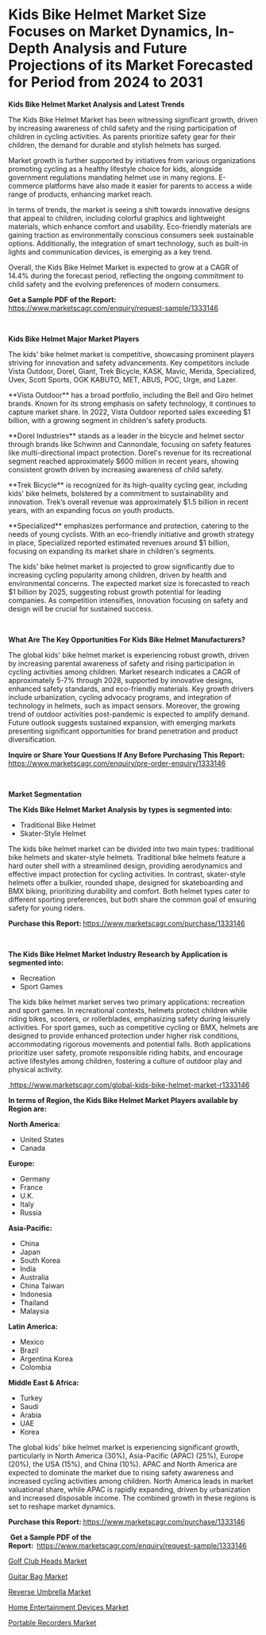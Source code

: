 <p><h1>Kids Bike Helmet Market Size Focuses on Market Dynamics, In-Depth Analysis and Future Projections of its Market Forecasted for Period from 2024 to 2031</h1></p><p><strong>Kids Bike Helmet Market Analysis and Latest Trends</strong></p>
<p><p>The Kids Bike Helmet Market has been witnessing significant growth, driven by increasing awareness of child safety and the rising participation of children in cycling activities. As parents prioritize safety gear for their children, the demand for durable and stylish helmets has surged. </p><p>Market growth is further supported by initiatives from various organizations promoting cycling as a healthy lifestyle choice for kids, alongside government regulations mandating helmet use in many regions. E-commerce platforms have also made it easier for parents to access a wide range of products, enhancing market reach.</p><p>In terms of trends, the market is seeing a shift towards innovative designs that appeal to children, including colorful graphics and lightweight materials, which enhance comfort and usability. Eco-friendly materials are gaining traction as environmentally conscious consumers seek sustainable options. Additionally, the integration of smart technology, such as built-in lights and communication devices, is emerging as a key trend.</p><p>Overall, the Kids Bike Helmet Market is expected to grow at a CAGR of 14.4% during the forecast period, reflecting the ongoing commitment to child safety and the evolving preferences of modern consumers.</p></p>
<p><strong>Get a Sample PDF of the Report:&nbsp;</strong> <a href="https://www.marketscagr.com/enquiry/request-sample/1333146?utm_campaign=1884&utm_medium=2&utm_source=Github&utm_content=ia&utm_term=11122024&utm_id=kids-bike-helmet">https://www.marketscagr.com/enquiry/request-sample/1333146</a></p>
<p>&nbsp;</p>
<p><strong>Kids Bike Helmet Major Market Players</strong></p>
<p><p>The kids' bike helmet market is competitive, showcasing prominent players striving for innovation and safety advancements. Key competitors include Vista Outdoor, Dorel, Giant, Trek Bicycle, KASK, Mavic, Merida, Specialized, Uvex, Scott Sports, OGK KABUTO, MET, ABUS, POC, Urge, and Lazer.</p><p>**Vista Outdoor** has a broad portfolio, including the Bell and Giro helmet brands. Known for its strong emphasis on safety technology, it continues to capture market share. In 2022, Vista Outdoor reported sales exceeding $1 billion, with a growing segment in children's safety products.</p><p>**Dorel Industries** stands as a leader in the bicycle and helmet sector through brands like Schwinn and Cannondale, focusing on safety features like multi-directional impact protection. Dorel's revenue for its recreational segment reached approximately $600 million in recent years, showing consistent growth driven by increasing awareness of child safety.</p><p>**Trek Bicycle** is recognized for its high-quality cycling gear, including kids' bike helmets, bolstered by a commitment to sustainability and innovation. Trek’s overall revenue was approximately $1.5 billion in recent years, with an expanding focus on youth products.</p><p>**Specialized** emphasizes performance and protection, catering to the needs of young cyclists. With an eco-friendly initiative and growth strategy in place, Specialized reported estimated revenues around $1 billion, focusing on expanding its market share in children's segments.</p><p>The kids' bike helmet market is projected to grow significantly due to increasing cycling popularity among children, driven by health and environmental concerns. The expected market size is forecasted to reach $1 billion by 2025, suggesting robust growth potential for leading companies. As competition intensifies, innovation focusing on safety and design will be crucial for sustained success.</p></p>
<p>&nbsp;</p>
<p><strong>What Are The Key Opportunities For Kids Bike Helmet Manufacturers?</strong></p>
<p><p>The global kids' bike helmet market is experiencing robust growth, driven by increasing parental awareness of safety and rising participation in cycling activities among children. Market research indicates a CAGR of approximately 5-7% through 2028, supported by innovative designs, enhanced safety standards, and eco-friendly materials. Key growth drivers include urbanization, cycling advocacy programs, and integration of technology in helmets, such as impact sensors. Moreover, the growing trend of outdoor activities post-pandemic is expected to amplify demand. Future outlook suggests sustained expansion, with emerging markets presenting significant opportunities for brand penetration and product diversification.</p></p>
<p><strong>Inquire or Share Your Questions If Any Before Purchasing This Report:</strong> <a href="https://www.marketscagr.com/enquiry/pre-order-enquiry/1333146?utm_campaign=1884&utm_medium=2&utm_source=Github&utm_content=ia&utm_term=11122024&utm_id=kids-bike-helmet">https://www.marketscagr.com/enquiry/pre-order-enquiry/1333146</a></p>
<p>&nbsp;</p>
<p><strong>Market Segmentation</strong></p>
<p><strong>The Kids Bike Helmet Market Analysis by types is segmented into:</strong></p>
<p><ul><li>Traditional Bike Helmet</li><li>Skater-Style Helmet</li></ul></p>
<p><p>The kids bike helmet market can be divided into two main types: traditional bike helmets and skater-style helmets. Traditional bike helmets feature a hard outer shell with a streamlined design, providing aerodynamics and effective impact protection for cycling activities. In contrast, skater-style helmets offer a bulkier, rounded shape, designed for skateboarding and BMX biking, prioritizing durability and comfort. Both helmet types cater to different sporting preferences, but both share the common goal of ensuring safety for young riders.</p></p>
<p><strong>Purchase this Report:&nbsp;</strong><a href="https://www.marketscagr.com/purchase/1333146?utm_campaign=1884&utm_medium=2&utm_source=Github&utm_content=ia&utm_term=11122024&utm_id=kids-bike-helmet">https://www.marketscagr.com/purchase/1333146</a></p>
<p>&nbsp;</p>
<p><strong>The Kids Bike Helmet Market Industry Research by Application is segmented into:</strong></p>
<p><ul><li>Recreation</li><li>Sport Games</li></ul></p>
<p><p>The kids bike helmet market serves two primary applications: recreation and sport games. In recreational contexts, helmets protect children while riding bikes, scooters, or rollerblades, emphasizing safety during leisurely activities. For sport games, such as competitive cycling or BMX, helmets are designed to provide enhanced protection under higher risk conditions, accommodating rigorous movements and potential falls. Both applications prioritize user safety, promote responsible riding habits, and encourage active lifestyles among children, fostering a culture of outdoor play and physical activity.</p></p>
<p><a href="https://www.marketscagr.com/global-kids-bike-helmet-market-r1333146?utm_campaign=1884&utm_medium=2&utm_source=Github&utm_content=ia&utm_term=11122024&utm_id=kids-bike-helmet">&nbsp;https://www.marketscagr.com/global-kids-bike-helmet-market-r1333146</a></p>
<p><strong>In terms of Region, the Kids Bike Helmet Market Players available by Region are:</strong></p>
<p>
    <p> <strong> North America: </strong>
        <ul>
            <li>United States</li>
            <li>Canada</li>
        </ul>
        </p> 
    <p> <strong> Europe: </strong>
        <ul>
            <li>Germany</li>
            <li>France</li>
            <li>U.K.</li>
            <li>Italy</li>
            <li>Russia</li>
        </ul>
        </p> 
    <p> <strong> Asia-Pacific: </strong>
        <ul>
            <li>China</li>
            <li>Japan</li>
            <li>South Korea</li>
            <li>India</li>
            <li>Australia</li>
            <li>China Taiwan</li>
            <li>Indonesia</li>
            <li>Thailand</li>
            <li>Malaysia</li>
        </ul>
        </p> 
    <p> <strong> Latin America: </strong>
        <ul>
            <li>Mexico</li>
            <li>Brazil</li>
            <li>Argentina Korea</li>
            <li>Colombia</li>
        </ul>
        </p> 
    <p> <strong> Middle East & Africa: </strong>
        <ul>
            <li>Turkey</li>
            <li>Saudi</li>
            <li>Arabia</li>
            <li>UAE</li>
            <li>Korea</li>
        </ul>
    </p>
    </p>
<p><p>The global kids' bike helmet market is experiencing significant growth, particularly in North America (30%), Asia-Pacific (APAC) (25%), Europe (20%), the USA (15%), and China (10%). APAC and North America are expected to dominate the market due to rising safety awareness and increased cycling activities among children. North America leads in market valuational share, while APAC is rapidly expanding, driven by urbanization and increased disposable income. The combined growth in these regions is set to reshape market dynamics.</p></p>
<p><strong>Purchase this Report: </strong><a href="https://www.marketscagr.com/purchase/1333146?utm_campaign=1884&utm_medium=2&utm_source=Github&utm_content=ia&utm_term=11122024&utm_id=kids-bike-helmet">https://www.marketscagr.com/purchase/1333146</a></p>
<p>&nbsp;<strong>Get a Sample PDF of the Report:&nbsp;&nbsp;</strong><a href="https://www.marketscagr.com/enquiry/request-sample/1333146?utm_campaign=1884&utm_medium=2&utm_source=Github&utm_content=ia&utm_term=11122024&utm_id=kids-bike-helmet">https://www.marketscagr.com/enquiry/request-sample/1333146</a></p>
<p><strong></strong></p>
<p><p><a href="https://www.linkedin.com/pulse/insights-golf-club-heads-market-players-size-geographical-regions-xw9vf?utm_campaign=1884&utm_medium=2&utm_source=Github&utm_content=ia&utm_term=11122024&utm_id=kids-bike-helmet">Golf Club Heads Market</a></p><p><a href="https://www.linkedin.com/pulse/guitar-bag-market-size-types-share-forecast-research-from-2024-ul9pf?utm_campaign=1884&utm_medium=2&utm_source=Github&utm_content=ia&utm_term=11122024&utm_id=kids-bike-helmet">Guitar Bag Market</a></p><p><a href="https://www.linkedin.com/pulse/rev-athenaur-okk4f?utm_campaign=1884&utm_medium=2&utm_source=Github&utm_content=ia&utm_term=11122024&utm_id=kids-bike-helmet">Reverse Umbrella Market</a></p><p><a href="https://www.linkedin.com/pulse/rapid-growth-global-home-entertainment-devices-market-cagr-73-pslrc?utm_campaign=1884&utm_medium=2&utm_source=Github&utm_content=ia&utm_term=11122024&utm_id=kids-bike-helmet">Home Entertainment Devices Market</a></p><p><a href="https://www.linkedin.com/pulse/p-factrackr-ho6he?utm_campaign=1884&utm_medium=2&utm_source=Github&utm_content=ia&utm_term=11122024&utm_id=kids-bike-helmet">Portable Recorders Market</a></p></p>